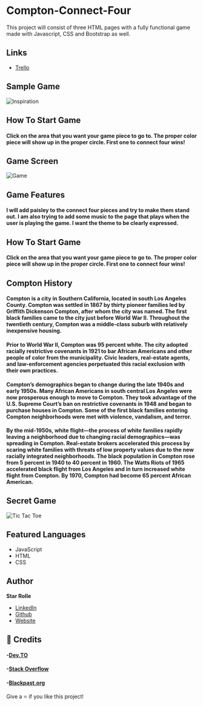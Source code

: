 # Compton-Connect-Four

This project will consist of three HTML pages with a fully functional game made with Javascript, CSS and Bootstrap as well.

## Links

- [Trello](https://trello.com/b/3ZWSLVfK/compton-connect-four)

## Sample Game

![Inspiration](https://i.ibb.co/ZxJTyTY/Screen-Shot-2022-01-10-at-7-11-49-AM.png)

## How To Start Game

#### Click on the area that you want your game piece to go to. The proper color piece will show up in the proper circle. First one to connect four wins!

## Game Screen

![Game](https://i.ibb.co/8Mh2zYY/Connect-Four.png)

## Game Features

#### I will add paisley to the connect four pieces and try to make them stand out. I am also trying to add some music to the page that plays when the user is playing the game. I want the theme to be clearly expressed.

## How To Start Game

#### Click on the area that you want your game piece to go to. The proper color piece will show up in the proper circle. First one to connect four wins!

## Compton History

#### Compton is a city in Southern California, located in south Los Angeles County. Compton was settled in 1867 by thirty pioneer families led by Griffith Dickenson Compton, after whom the city was named. The first black families came to the city just before World War II. Throughout the twentieth century, Compton was a middle-class suburb with relatively inexpensive housing.

#### Prior to World War II, Compton was 95 percent white. The city adopted racially restrictive covenants in 1921 to bar African Americans and other people of color from the municipality. Civic leaders, real-estate agents, and law-enforcement agencies perpetuated this racial exclusion with their own practices.

#### Compton’s demographics began to change during the late 1940s and early 1950s. Many African Americans in south central Los Angeles were now prosperous enough to move to Compton. They took advantage of the U.S. Supreme Court’s ban on restrictive covenants in 1948 and began to purchase houses in Compton. Some of the first black families entering Compton neighborhoods were met with violence, vandalism, and terror.

#### By the mid-1950s, white flight—the process of white families rapidly leaving a neighborhood due to changing racial demographics—was spreading in Compton. Real-estate brokers accelerated this process by scaring white families with threats of low property values due to the new racially integrated neighborhoods. The black population in Compton rose from 5 percent in 1940 to 40 percent in 1960. The Watts Riots of 1965 accelerated black flight from Los Angeles and in turn increased white flight from Compton. By 1970, Compton had become 65 percent African American.

## Secret Game

![Tic Tac Toe](https://i.ibb.co/QFx0y1W/Screen-Shot-2022-01-10-at-7-27-06-AM.png)

## Featured Languages

- JavaScript
- HTML
- CSS

## Author

**Star Rolle**

- [LinkedIn](https://www.linkedin.com/in/starrolle/)
- [Github](github.com/starrolle13)
- [Website](thecurlstop.com)

## 🤝 Credits

#### -[Dev.TO](https://dev.to/rohit19060/how-to-write-stunning-github-readme-md-template-provided-5b09)

#### -[Stack Overflow](https://stackoverflow.com/)

#### -[Blackpast.org](https://www.blackpast.org/african-american-history/compton-california-1867/)

Give a ⭐️ if you like this project!

